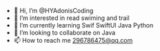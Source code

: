 - 👋 Hi, I’m @HYAdonisCoding
- 👀 I’m interested in read swiming and trail
- 🌱 I’m currently learning Swif SwiftUI Java Python
- 💞️ I’m looking to collaborate on Java
- 📫 How to reach me 296786475@qq.com

<!---
HYAdonisCoding/HYAdonisCoding is a ✨ special ✨ repository because its `README.md` (this file) appears on your GitHub profile.
You can click the Preview link to take a look at your changes.
--->
